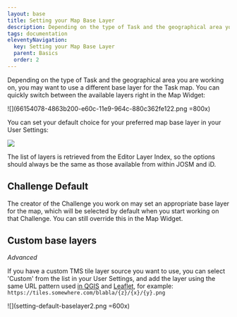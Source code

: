 ```yaml
---
layout: base
title: Setting your Map Base Layer
description: Depending on the type of Task and the geographical area you are working on, you may want to use a different base layer for the Task map.
tags: documentation
eleventyNavigation:
  key: Setting your Map Base Layer
  parent: Basics
  order: 2
---
```


Depending on the type of Task and the geographical area you are working on, you may want to use a different base layer for the Task map. You can quickly switch between the available layers right in the Map Widget:

![](66154078-4863b200-e60c-11e9-964c-880c362fe122.png =800x)

You can set your default choice for your preferred map base layer in your User Settings:

![](setting-default-baselayer.png)

The list of layers is retrieved from the Editor Layer Index, so the options should always be the same as those available from within JOSM and iD.

## Challenge Default

The creator of the Challenge you work on may set an appropriate base layer for the map, which will be selected by default when you start working on that Challenge. You can still override this in the Map Widget.

## Custom base layers

_Advanced_

If you have a custom TMS tile layer source you want to use, you can select 'Custom' from the list in your User Settings, and add the layer using the same URL pattern used [in QGIS](https://docs.qgis.org/3.22/en/docs/user_manual/managing_data_source/opening_data.html#using-xyz-tile-services) and [Leaflet](https://leafletjs.com/reference.html#tilelayer), for example: `https://tiles.somewhere.com/blabla/{z}/{x}/{y}.png`

![](setting-default-baselayer2.png =600x)

